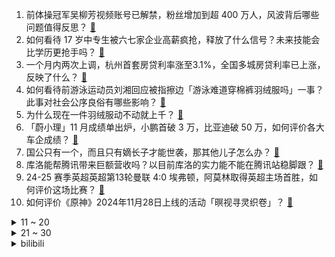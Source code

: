 1. 前体操冠军吴柳芳视频账号已解禁，粉丝增加到超 400 万人，风波背后哪些问题值得反思？ [:link:](https://www.zhihu.com/question/5668707636)
2. 如何看待 17 岁中专生被六七家企业高薪疯抢，释放了什么信号？未来技能会比学历更抢手吗？ [:link:](https://www.zhihu.com/question/5657827303)
3. 一个月内两次上调，杭州首套房贷利率涨至3.1%，全国多城房贷利率已上涨，反映了什么？ [:link:](https://www.zhihu.com/question/5646321105)
4. 如何看待前游泳运动员刘湘回应被指擦边「游泳难道穿棉裤羽绒服吗」一事？此事对社会公序良俗有哪些影响？ [:link:](https://www.zhihu.com/question/5634323685)
5. 为什么现在一件羽绒服动不动就上千？ [:link:](https://www.zhihu.com/question/1137150366)
6. 「蔚小理」11 月成绩单出炉，小鹏首破 3 万，比亚迪破 50 万，如何评价各大车企成绩？ [:link:](https://www.zhihu.com/question/5657910858)
7. 国公只有一个，而且只有嫡长子才能世袭，那其他儿子怎么办？ [:link:](https://www.zhihu.com/question/5345027962)
8. 库洛能帮腾讯带来巨额营收吗？以目前库洛的实力能不能在腾讯站稳脚跟？ [:link:](https://www.zhihu.com/question/5647755810)
9. 24-25 赛季英超英超第13轮曼联 4:0 埃弗顿，阿莫林取得英超主场首胜，如何评价这场比赛？ [:link:](https://www.zhihu.com/question/5667728042)
10. 如何评价《原神》2024年11月28日上线的活动「暝视寻灵织卷」？ [:link:](https://www.zhihu.com/question/5358173914)
<details>
<summary>11 ~ 20</summary>

11. 如何看待比亚迪11月新能源汽车销量50.68万辆？ [:link:](https://www.zhihu.com/question/5650706708)
12. 你在周六日会早起吗？ [:link:](https://www.zhihu.com/question/5517572730)
13. 你抓拍的小动物是什么样子的？ [:link:](https://www.zhihu.com/question/641219065)
14. 美国拟对四个东南亚国家的进口太阳能征收高达 271% 的关税，其背后有哪些原因？ [:link:](https://www.zhihu.com/question/5614405822)
15. 铁轨除锈会越来越薄直到换轨吗? [:link:](https://www.zhihu.com/question/5182655001)
16. 顾客 1 万买巴黎世家衣服 8 天后被要求补差价，柜姐称折扣取消了，这合理吗？消费者该如何维权？ [:link:](https://www.zhihu.com/question/5482596534)
17. 取消物业是大部分业主的想法还是少部分业主想用集体利益换取个人利益呢？ [:link:](https://www.zhihu.com/question/3634955007)
18. 为什么很多人在《三国杀》中选黄盖出场就把自己苦肉的剩一滴血？ [:link:](https://www.zhihu.com/question/488604417)
19. 特斯拉对供应链公司的付款周期缩短至 90 天，这对供应链公司意味着什么？对行业发展有哪些意义？ [:link:](https://www.zhihu.com/question/5390434495)
20. 现代蒙古国和内蒙古蒙古族有没有叫「伯颜」「也先」「也速」「不台」「不花」「帖木儿」「台吉」之类名字的？ [:link:](https://www.zhihu.com/question/620128916)
</details>
<details>
<summary>21 ~ 30</summary>

21. 为什么今年的 OPPO 要给「OPhone」一条路走到头？ [:link:](https://www.zhihu.com/question/5381013090)
22. 假如把《魔兽争霸》里的大法师水人去掉，换成移动速度永久增加500%，并且免控，那他还能上场吗？ [:link:](https://www.zhihu.com/question/656389358)
23. 24-25 赛季英超英超第 13 轮利物浦 2:0 曼城，如何评价这场比赛？ [:link:](https://www.zhihu.com/question/5679418018)
24. 如何评价 2025 国考行测的题型和难度？你考得怎么样？ [:link:](https://www.zhihu.com/question/5629371354)
25. 日本首相石破茂在鸟取市遭遇轻微车祸，具体情况如何？国家首脑的车队通常有哪些安保措施？ [:link:](https://www.zhihu.com/question/5627246419)
26. 各类存款产品利率继续下行，「揽储利器」大额存单利率也进入 1 字头，未来走势如何？投资者该如何布局？ [:link:](https://www.zhihu.com/question/5352741574)
27. 如何看待周冠宇在2024F1卡塔尔大奖赛正赛获得第八和最佳车手? [:link:](https://www.zhihu.com/question/5681621523)
28. 詹姆斯季后赛+常规赛出场次数升至历史第一，有什么让你印象深刻的场面? [:link:](https://www.zhihu.com/question/5561493592)
29. 如何看待远坂凛与间桐樱的姐妹情谊？ [:link:](https://www.zhihu.com/question/66823887)
30. 《魔兽争霸3》的任意3个顶级英雄打的过100人口顶级兵吗？ [:link:](https://www.zhihu.com/question/372732879)
</details><details>
<summary>bilibili</summary>

</details>